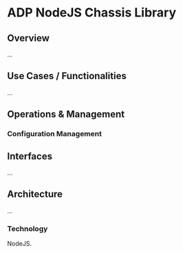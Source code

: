 # ADP NodeJS Chassis Library

## Overview

...

## Use Cases / Functionalities

...

## Operations & Management

### Configuration Management

## Interfaces

...

## Architecture

...

### Technology

NodeJS.
